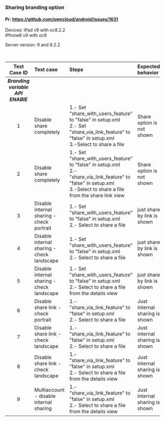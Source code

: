 ### Sharing branding option

#### Pr: https://github.com/owncloud/android/issues/1631

Devices: iPad v9 with oc8.2.2 <br>
         iPhone6 v9 with oc9


Server version: 9 and 8.2.2

<br>
 
Test Case ID | Test case     | Steps   | Expected behavior | Result | Related Comments
|:----:|:------------- |:-------------------|:-------------|:-------------:|:----------
***Branding variable API ENABlE***|
1|Disable share completely| 1.- Set "share_with_users_feature" to "false" in setup.xml <br> 2.- Set "share_via_link_feature" to "false" in setup.xml <br> 3.-Select to share a file| Share option is not shown | 
2 |Disable share completely| 1.- Set "share_with_users_feature" to "false" in setup.xml <br> 2.- "share_via_link_feature" to "false" in setup.xml <br> 3.-Select to share a file from the share link view| Share option is not shown | 
3 |Disable internal sharing - check portrait| 1.- Set "share_with_users_feature" to "false" in setup.xml <br> 2.- Select to share a file | just share by link is shown |  | 
4 |Disable internal sharing - check landscape| 1.- Set "share_with_users_feature" to "false" in setup.xml <br> 2.- Select to share a file | just share by link is shown |  | 
5 |Disable internal sharing - check landscape| 1.- Set "share_with_users_feature" to "false" in setup.xml <br> 2.- Select to share a file from the details view| just share by link is shown |  | 
6 |Disable share link - check portrait| 1.- "share_via_link_feature" to "false" in setup.xml <br> 2.- Select to share a file | Just internal sharing is shown | 
7 |Disable share link - check landscape| 1.- "share_via_link_feature" to "false" in setup.xml <br> 2.- Select to share a file | Just internal sharing is shown | 
8 |Disable share link - check landscape| 1.- "share_via_link_feature" to "false" in setup.xml <br> 2.- Select to share a file from the details view | Just internal sharing is shown | 
9 |Multiaccount - disable internal sharing| 1.- "share_via_link_feature" to "false" in setup.xml <br> 2.- Select to share a file from the details view | Just internal sharing is shown |  |





